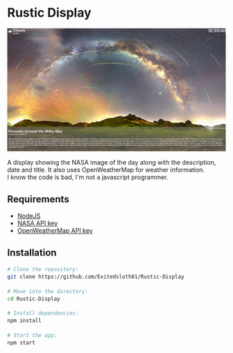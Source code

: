 # Rustic Display

![Preview Image](images/example.png)

A display showing the NASA image of the day along with the description, date and title. It also uses OpenWeatherMap for weather information.\
I know the code is bad, I'm not a javascript programmer.

## Requirements

- [NodeJS](https://nodejs.org/)
- [NASA API key](https://api.nasa.gov/)
- [OpenWeatherMap API key](https://openweathermap.org/)

## Installation

```bash
# Clone the repository:
git clone https://github.com/Exitedsloth01/Rustic-Display

# Move into the directory:
cd Rustic-Display

# Install dependencies:
npm install

# Start the app:
npm start
```
